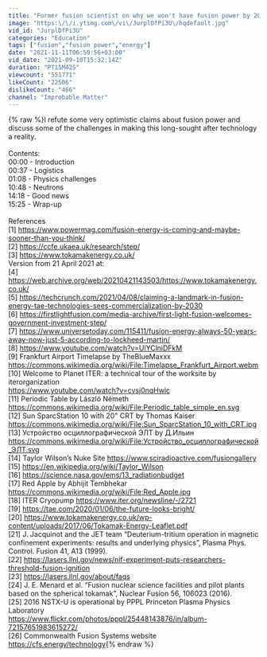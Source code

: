 ```yaml
---
title: "Former fusion scientist on why we won't have fusion power by 2040"
image: "https:\/\/i.ytimg.com\/vi\/JurplDfPi3U\/hqdefault.jpg"
vid_id: "JurplDfPi3U"
categories: "Education"
tags: ["fusion","fusion power","energy"]
date: "2021-11-11T06:50:56+03:00"
vid_date: "2021-09-10T15:32:14Z"
duration: "PT15M42S"
viewcount: "551771"
likeCount: "22506"
dislikeCount: "466"
channel: "Improbable Matter"
---
```

{% raw %}I refute some very optimistic claims about fusion power and discuss some of the challenges in making this long-sought after technology a reality.<br /><br />Contents:<br />00:00 - Introduction<br />00:37 - Logistics<br />01:08 - Physics challenges<br />10:48 - Neutrons<br />14:18 - Good news<br />15:25 - Wrap-up<br /><br />References<br />[1] <a rel="nofollow" target="blank" href="https://www.powermag.com/fusion-energy-is-coming-and-maybe-sooner-than-you-think/">https://www.powermag.com/fusion-energy-is-coming-and-maybe-sooner-than-you-think/</a><br />[2] <a rel="nofollow" target="blank" href="https://ccfe.ukaea.uk/research/step/">https://ccfe.ukaea.uk/research/step/</a><br />[3] <a rel="nofollow" target="blank" href="https://www.tokamakenergy.co.uk/">https://www.tokamakenergy.co.uk/</a><br />Version from 21 April 2021 at:<br />[4] <a rel="nofollow" target="blank" href="https://web.archive.org/web/20210421143503/https://www.tokamakenergy.co.uk/">https://web.archive.org/web/20210421143503/https://www.tokamakenergy.co.uk/</a><br />[5] <a rel="nofollow" target="blank" href="https://techcrunch.com/2021/04/08/claiming-a-landmark-in-fusion-energy-tae-technologies-sees-commercialization-by-2030">https://techcrunch.com/2021/04/08/claiming-a-landmark-in-fusion-energy-tae-technologies-sees-commercialization-by-2030</a><br />[6] <a rel="nofollow" target="blank" href="https://firstlightfusion.com/media-archive/first-light-fusion-welcomes-government-investment-step/">https://firstlightfusion.com/media-archive/first-light-fusion-welcomes-government-investment-step/</a><br />[7] <a rel="nofollow" target="blank" href="https://www.universetoday.com/115411/fusion-energy-always-50-years-away-now-just-5-according-to-lockheed-martin/">https://www.universetoday.com/115411/fusion-energy-always-50-years-away-now-just-5-according-to-lockheed-martin/</a><br />[8] <a rel="nofollow" target="blank" href="https://www.youtube.com/watch?v=UlYClniDFkM">https://www.youtube.com/watch?v=UlYClniDFkM</a><br />[9] Frankfurt Airport Timelapse by TheBlueMaxxx<br /><a rel="nofollow" target="blank" href="https://commons.wikimedia.org/wiki/File:Timelapse_Frankfurt_Airport.webm">https://commons.wikimedia.org/wiki/File:Timelapse_Frankfurt_Airport.webm</a><br />[10] Welcome to Planet ITER: a technical tour of the worksite by iterorganization<br /><a rel="nofollow" target="blank" href="https://www.youtube.com/watch?v=cvsj0nqHwic">https://www.youtube.com/watch?v=cvsj0nqHwic</a><br />[11] Periodic Table by László Németh<br /><a rel="nofollow" target="blank" href="https://commons.wikimedia.org/wiki/File:Periodic_table_simple_en.svg">https://commons.wikimedia.org/wiki/File:Periodic_table_simple_en.svg</a><br />[12] Sun SparcStation 10 with 20&quot; CRT by Thomas Kaiser<br /><a rel="nofollow" target="blank" href="https://commons.wikimedia.org/wiki/File:Sun_SparcStation_10_with_CRT.jpg">https://commons.wikimedia.org/wiki/File:Sun_SparcStation_10_with_CRT.jpg</a><br />[13] Устройство осциллографической ЭЛТ by Д.Ильин<br /><a rel="nofollow" target="blank" href="https://commons.wikimedia.org/wiki/File:Устройство_осциллографической_ЭЛТ.svg">https://commons.wikimedia.org/wiki/File:Устройство_осциллографической_ЭЛТ.svg</a><br />[14] Taylor Wilson’s Nuke Site <a rel="nofollow" target="blank" href="https://www.sciradioactive.com/fusiongallery">https://www.sciradioactive.com/fusiongallery</a><br />[15] <a rel="nofollow" target="blank" href="https://en.wikipedia.org/wiki/Taylor_Wilson">https://en.wikipedia.org/wiki/Taylor_Wilson</a><br />[16] <a rel="nofollow" target="blank" href="https://science.nasa.gov/ems/13_radiationbudget">https://science.nasa.gov/ems/13_radiationbudget</a><br />[17] Red Apple by Abhijit Tembhekar<br /><a rel="nofollow" target="blank" href="https://commons.wikimedia.org/wiki/File:Red_Apple.jpg">https://commons.wikimedia.org/wiki/File:Red_Apple.jpg</a><br />[18] ITER Cryopump <a rel="nofollow" target="blank" href="https://www.iter.org/newsline/-/2721">https://www.iter.org/newsline/-/2721</a><br />[19] <a rel="nofollow" target="blank" href="https://tae.com/2020/01/06/the-future-looks-bright/">https://tae.com/2020/01/06/the-future-looks-bright/</a><br />[20] <a rel="nofollow" target="blank" href="https://www.tokamakenergy.co.uk/wp-content/uploads/2017/06/Tokamak-Energy-Leaflet.pdf">https://www.tokamakenergy.co.uk/wp-content/uploads/2017/06/Tokamak-Energy-Leaflet.pdf</a><br />[21] J. Jacquinot and the JET team “Deuterium-tritium operation in magnetic confinement experiments: results and underlying physics”, Plasma Phys. Control. Fusion 41, A13 (1999).<br />[22] <a rel="nofollow" target="blank" href="https://lasers.llnl.gov/news/nif-experiment-puts-researchers-threshold-fusion-ignition">https://lasers.llnl.gov/news/nif-experiment-puts-researchers-threshold-fusion-ignition</a><br />[23] <a rel="nofollow" target="blank" href="https://lasers.llnl.gov/about/faqs">https://lasers.llnl.gov/about/faqs</a><br />[24] J. E. Menard et al. “Fusion nuclear science facilities and pilot plants based on the spherical tokamak”, Nuclear Fusion 56, 106023 (2016).<br />[25] 2016 NSTX-U is operational by PPPL Princeton Plasma Physics Laboratory<br /><a rel="nofollow" target="blank" href="https://www.flickr.com/photos/pppl/25448143876/in/album-72157651983615272/">https://www.flickr.com/photos/pppl/25448143876/in/album-72157651983615272/</a><br />[26] Commonwealth Fusion Systems website<br /><a rel="nofollow" target="blank" href="https://cfs.energy/technology">https://cfs.energy/technology</a>{% endraw %}

